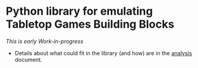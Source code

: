 Python library for emulating Tabletop Games Building Blocks
===========================================================

_This is early Work-in-progress_

* Details about what could fit in the library (and how) are in the [analysis](./ANALYSIS.md) document.
